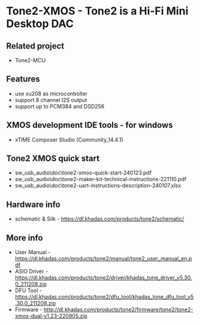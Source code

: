 # Tone2-XMOS - Tone2 is a Hi-Fi Mini Desktop DAC

## Related project
* Tone2-MCU

## Features
* use xu208 as microcontroller
* support 8 channel I2S output
* support up to PCM384 and DSD256

## XMOS development IDE tools - for windows
* xTIME Composer Studio (Community_14.4.1)

## Tone2 XMOS quick start
* sw_usb_audio\doc\tone2-xmos-quick-start-240123.pdf
* sw_usb_audio\doc\tone2-maker-kit-technical-instructions-221110.pdf
* sw_usb_audio\doc\tone2-uart-instructions-description-240107.xlsx

## Hardware info
+ schematic & Silk - https://dl.khadas.com/products/tone2/schematic/

## More info
+ User Manual - https://dl.khadas.com/products/tone2/manual/tone2_user_manual_en.pdf
+ ASIO Driver - https://dl.khadas.com/products/tone2/driver/khadas_tone_driver_v5.30.0_211208.zip
+ DFU Tool - https://dl.khadas.com/products/tone2/dfu_tool/khadas_tone_dfu_tool_v5.30.0_211208.zip
+ Firmware - http://dl.khadas.com/products/tone2/firmware/tone2/tone2-xmos-dual-v1.23-220905.zip